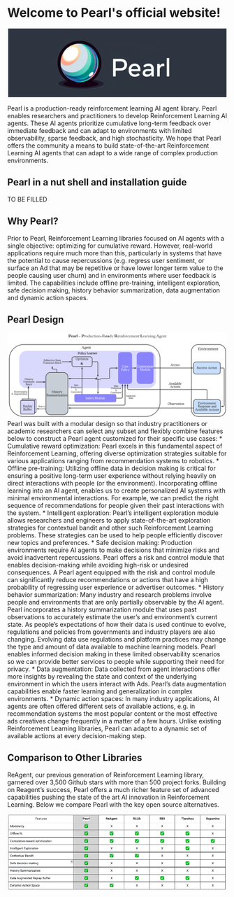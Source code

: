 # Welcome to Pearl's official website!
<center><img src="assets/img/pearl_long.png" style="width:500px"/></center>


Pearl is a production-ready reinforcement learning AI agent library. Pearl enables researchers and practitioners to develop Reinforcement Learning AI agents. These AI agents prioritize cumulative long-term feedback over immediate feedback and can adapt to environments with limited observability, sparse feedback, and high stochasticity. We hope that Pearl offers the community a means to build state-of-the-art Reinforcement Learning AI agents that can adapt to a wide range of complex production environments. 

## Pearl in a nut shell and installation guide
TO BE FILLED

## Why Pearl?
Prior to Pearl, Reinforcement Learning libraries focused on AI agents with a single objective: optimizing for cumulative reward. However, real-world applications require much more than this, particularly in systems that have the potential to cause repercussions (e.g. regress user sentiment, or surface an Ad that may be repetitive or have lower longer term value to the people causing user churn) and in environments where user feedback is limited. The capabilities include offline pre-training, intelligent exploration, safe decision making, history behavior summarization, data augmentation and dynamic action spaces. 

## Pearl Design
<center><img src="assets/img/agent_interface.png" style="width:750px"/></center>
Pearl was built with a modular design so that industry practitioners or academic researchers can select any subset and flexibly combine features below to construct a Pearl agent customized for their specific use cases:
* Cumulative reward optimization: Pearl excels in this fundamental aspect of Reinforcement Learning, offering diverse optimization strategies suitable for various applications ranging from recommendation systems to robotics. 
* Offline pre-training: Utilizing offline data in decision making is critical for ensuring a positive long-term user experience without relying heavily on direct interactions with people (or the environment). Incorporating offline learning into an AI agent, enables us to create personalized AI systems with minimal environmental interactions. For example, we can predict the right sequence of recommendations for people given their past interactions with the system.
* Intelligent exploration: Pearl’s intelligent exploration module allows researchers and engineers to apply state-of-the-art exploration strategies for contextual bandit and other such Reinforcement Learning problems. These strategies can be used to help people efficiently discover new topics and preferences.
* Safe decision making: Production environments require AI agents to make decisions that minimize risks and avoid inadvertent repercussions. Pearl offers a risk and control module that enables decision-making while avoiding high-risk or undesired consequences. A Pearl agent equipped with the risk and control module can significantly reduce recommendations or actions that have a high probability of regressing user experience or advertiser outcomes. 
* History behavior summarization: Many industry and research problems involve people and environments that are only partially observable by the AI agent. Pearl incorporates a history summarization module that uses past observations to accurately estimate the user’s and environment’s current state. As people’s expectations of how their data is used continue to evolve, regulations and policies from governments and industry players are also changing. Evolving data use regulations and platform practices may change the type and amount of data available to machine learning models. Pearl enables informed decision making in these limited observability scenarios so we can provide better services to people while supporting their need for privacy. 
* Data augmentation: Data collected from agent interactions offer more insights by revealing the state and context of the underlying environment in which the users interact with Ads. Pearl’s data augmentation capabilities enable faster learning and generalization in complex environments.
* Dynamic action spaces: In many industry applications, AI agents are often offered different sets of available actions, e.g. in recommendation systems the most popular content or the most effective ads creatives change frequently in a matter of a few hours. Unlike existing Reinforcement Learning libraries, Pearl can adapt to a dynamic set of available actions at every decision-making step. 

## Comparison to Other Libraries
ReAgent, our previous generation of Reinforcement Learning library, garnered over 3,500 Github stars with more than 500 project forks. Building on Reagent’s success, Pearl offers a much richer feature set of advanced capabilities pushing the state of the art AI innovation in Reinforcement Learning. Below we compare Pearl with the key open source alternatives.

<center><img src="assets/img/comparison.png" style="width:750px"/></center>
